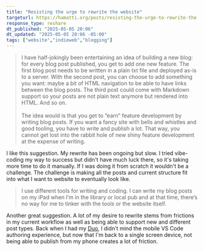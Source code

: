 ```yaml
---
title: "Resisting the urge to rewrite the website"
targeturl: https://hamatti.org/posts/resisting-the-urge-to-rewrite-the-website/
response_type: reshare
dt_published: "2025-05-05 20:06"
dt_updated: "2025-05-05 20:06 -05:00"
tags: ["website","indieweb","blogging"]
---
```


> I have half-jokingly been entertaining an idea of building a new blog: for every blog post published, you get to add one new feature. The first blog post needs to be written in a plain txt file and deployed as-is to a server. With the second post, you can choose to add something you want: maybe a bit of HTML navigation to be able to have links between the blog posts. The third post could come with Markdown support so your posts are not plain text anymore but rendered into HTML. And so on.  
> <br>
> The idea would is that you get to “earn” feature development by writing blog posts. If you want a fancy site with bells and whistles and good tooling, you have to write and publish a lot. That way, you cannot get lost into the rabbit hole of new shiny feature development at the expense of writing.

I like this suggestion. My rewrite has been ongoing but slow. I tried vibe-coding my way to success but didn't have much luck there, so it's taking more time to do it manually. If I was doing it from scratch it wouldn't be a challenge. The challenge is making all the posts and current structure fit into what I want to website to eventually look like. 

> I use different tools for writing and coding. I can write my blog posts on my iPad when I’m in the library or local pub and at that time, there’s no way for me to tinker with the tools or the website itself.

Another great suggestion. A lot of my desire to rewrite stems from frictions in my current workflow as well as being able to support new and different post types. Back when I had my [Duo](/feed/surface-duo-blogging-github-dev/), I didn't mind the mobile VS Code authoring experience, but now that I'm back to a single screen device, not being able to publish from my phone creates a lot of friction. 